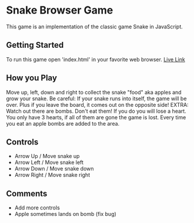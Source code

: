 # Snake Browser Game

This game is an implementation of the classic game Snake in JavaScript.

## Getting Started

To run this game open 'index.html' in your favorite web browser.
[Live Link][Snake]

[Snake]: http://www.ursulachang.com/SnakeGame

## How you Play

Move up, left, down and right to collect the snake "food" aka apples and grow your snake.
Be careful: If your snake runs into itself, the game will be over. Plus if you leave the board, it comes out on the opposite side!
EXTRA: Watch out there are bombs. Don't eat them! If you do you will lose a heart. You only have 3 hearts, if all of them are gone the game is lost. Every time you eat an apple bombs are added to the area.

## Controls
* Arrow Up / Move snake up
* Arrow Left / Move snake left
* Arrow Down / Move snake down
* Arrow Right / Move snake right


## Comments
* Add more controls
* Apple sometimes lands on bomb (fix bug)
